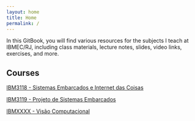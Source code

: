 ```yaml
---
layout: home
title: Home
permalink: /
---
```


In this GitBook, you will find various resources for the subjects I teach at IBMEC/RJ, including class materials, lecture notes, slides, video links, exercises, and more.

## Courses

[IBM3118 - Sistemas Embarcados e Internet das Coisas](https://rigelfernandes.github.io/courses/IBM3118/)

[IBM3119 - Projeto de Sistemas Embarcados](https://rigelfernandes.github.io/courses/IBM3119/)

[IBMXXXX - Visão Computacional](https://rigelfernandes.github.io/courses/IBMXXXX/)
